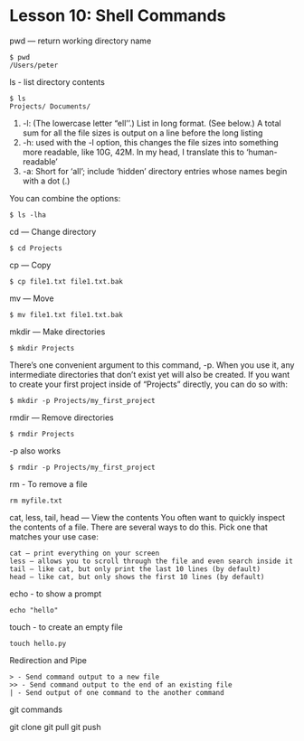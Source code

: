 # Lesson 10: Shell Commands

pwd — return working directory name
```
$ pwd
/Users/peter
```

ls - list directory contents
```
$ ls
Projects/ Documents/
```

1) -l: (The lowercase letter “ell’’.) List in long format. (See below.) A total sum for all the file sizes is output on a line before the long listing
2) -h: used with the -l option, this changes the file sizes into something more readable, like 10G, 42M. In my head, I translate this to ‘human-readable’
3) -a: Short for ‘all’; include ‘hidden’ directory entries whose names begin with a dot (.)


You can combine the options:
```
$ ls -lha
```

cd — Change directory

```
$ cd Projects
```

cp — Copy

```
$ cp file1.txt file1.txt.bak
```

mv — Move

```
$ mv file1.txt file1.txt.bak
```

mkdir — Make directories

```
$ mkdir Projects
```
There’s one convenient argument to this command, -p. When you use it, any intermediate directories that don’t exist
yet will also be created. If you want to create your first project inside of “Projects” directly, you can do so with:
```
$ mkdir -p Projects/my_first_project
```

rmdir — Remove directories
```
$ rmdir Projects

```
-p also works
```
$ rmdir -p Projects/my_first_project
```
rm - To remove a file
```
rm myfile.txt
```


cat, less, tail, head — View the contents
You often want to quickly inspect the contents of a file. There are several ways to do this. Pick one that matches your use case:
```
cat — print everything on your screen
less — allows you to scroll through the file and even search inside it
tail — like cat, but only print the last 10 lines (by default)
head — like cat, but only shows the first 10 lines (by default)
```

echo - to show a prompt
```
echo "hello"
```

touch - to create an empty file
```
touch hello.py
```

Redirection and Pipe
```
> - Send command output to a new file
>> - Send command output to the end of an existing file
| - Send output of one command to the another command
```

git commands

git clone <repository address>
git pull <get update>
git push <push update>

